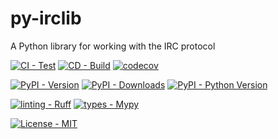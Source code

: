 # py-irclib

A Python library for working with the IRC protocol

[![CI - Test](https://github.com/TotallyNotRobots/py-irclib/actions/workflows/python-tests.yml/badge.svg)](https://github.com/TotallyNotRobots/py-irclib/actions/workflows/python-tests.yml)
[![CD - Build](https://github.com/TotallyNotRobots/py-irclib/actions/workflows/python-publish.yml/badge.svg)](https://github.com/TotallyNotRobots/py-irclib/actions/workflows/python-publish.yml)
[![codecov](https://codecov.io/gh/TotallyNotRobots/py-irclib/graph/badge.svg?token=BMp9fmX55x)](https://codecov.io/gh/TotallyNotRobots/py-irclib)

[![PyPI - Version](https://img.shields.io/pypi/v/py-irclib.svg)](https://pypi.org/project/py-irclib/)
[![PyPI - Downloads](https://img.shields.io/pypi/dm/py-irclib.svg)](https://pypi.org/project/py-irclib/)
[![PyPI - Python Version](https://img.shields.io/pypi/pyversions/py-irclib.svg)](https://pypi.org/project/py-irclib/)

[![linting - Ruff](https://img.shields.io/endpoint?url=https://raw.githubusercontent.com/astral-sh/ruff/main/assets/badge/v2.json)](https://github.com/astral-sh/ruff)
[![types - Mypy](https://img.shields.io/badge/types-Mypy-blue.svg)](https://github.com/python/mypy)

[![License - MIT](https://img.shields.io/badge/license-MIT-9400d3.svg)](https://spdx.org/licenses/)
